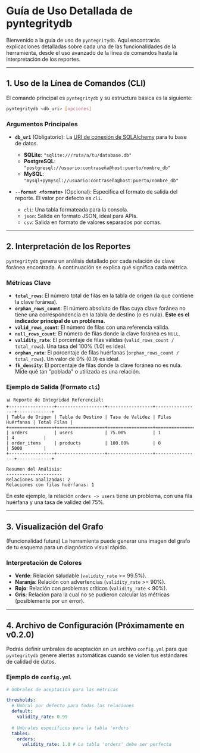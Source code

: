 # Guía de Uso Detallada de pyntegritydb

Bienvenido a la guía de uso de `pyntegritydb`. Aquí encontrarás explicaciones detalladas sobre cada una de las funcionalidades de la herramienta, desde el uso avanzado de la línea de comandos hasta la interpretación de los reportes.

---
## 1. Uso de la Línea de Comandos (CLI)

El comando principal es `pyntegritydb` y su estructura básica es la siguiente:

```bash
pyntegritydb <db_uri> [opciones]
```

### Argumentos Principales

* **`db_uri`** (Obligatorio): La [URI de conexión de SQLAlchemy](https://docs.sqlalchemy.org/en/20/core/engines.html#database-urls) para tu base de datos.
    * **SQLite**: `"sqlite:///ruta/a/tu/database.db"`
    * **PostgreSQL**: `"postgresql://usuario:contraseña@host:puerto/nombre_db"`
    * **MySQL**: `"mysql+pymysql://usuario:contraseña@host:puerto/nombre_db"`

* **`--format <formato>`** (Opcional): Especifica el formato de salida del reporte. El valor por defecto es `cli`.
    * `cli`: Una tabla formateada para la consola.
    * `json`: Salida en formato JSON, ideal para APIs.
    * `csv`: Salida en formato de valores separados por comas.

---
## 2. Interpretación de los Reportes

`pyntegritydb` genera un análisis detallado por cada relación de clave foránea encontrada. A continuación se explica qué significa cada métrica.

### Métricas Clave

* **`total_rows`**: El número total de filas en la tabla de origen (la que contiene la clave foránea).
* **`orphan_rows_count`**: El número absoluto de filas cuya clave foránea no tiene una correspondencia en la tabla de destino (o es nula). **Este es el indicador principal de un problema.**
* **`valid_rows_count`**: El número de filas con una referencia válida.
* **`null_rows_count`**: El número de filas donde la clave foránea es `NULL`.
* **`validity_rate`**: El porcentaje de filas válidas (`valid_rows_count / total_rows`). Una tasa del 100% (1.0) es ideal.
* **`orphan_rate`**: El porcentaje de filas huérfanas (`orphan_rows_count / total_rows`). Un valor de 0% (0.0) es ideal.
* **`fk_density`**: El porcentaje de filas donde la clave foránea no es nula. Mide qué tan "poblada" o utilizada es una relación.

### Ejemplo de Salida (Formato `cli`)

```
📊 Reporte de Integridad Referencial:
+-----------------+------------------+-----------------+-----------------+-------------+
| Tabla de Origen | Tabla de Destino | Tasa de Validez | Filas Huérfanas | Total Filas |
+=================+==================+=================+=================+=============+
| orders          | users            | 75.00%          | 1               | 4           |
| order_items     | products         | 100.00%         | 0               | 5000        |
+-----------------+------------------+-----------------+-----------------+-------------+

Resumen del Análisis:
---------------------
Relaciones analizadas: 2
Relaciones con filas huérfanas: 1
```
En este ejemplo, la relación `orders -> users` tiene un problema, con una fila huérfana y una tasa de validez del 75%.

---
## 3. Visualización del Grafo

(Funcionalidad futura) La herramienta puede generar una imagen del grafo de tu esquema para un diagnóstico visual rápido.



### Interpretación de Colores

* **Verde**: Relación saludable (`validity_rate` >= 99.5%).
* **Naranja**: Relación con advertencias (`validity_rate` >= 90%).
* **Rojo**: Relación con problemas críticos (`validity_rate` < 90%).
* **Gris**: Relación para la cual no se pudieron calcular las métricas (posiblemente por un error).

---
## 4. Archivo de Configuración (Próximamente en v0.2.0)

Podrás definir umbrales de aceptación en un archivo `config.yml` para que `pyntegritydb` genere alertas automáticas cuando se violen tus estándares de calidad de datos.

### Ejemplo de `config.yml`

```yaml
# Umbrales de aceptación para las métricas

thresholds:
  # Umbral por defecto para todas las relaciones
  default:
    validity_rate: 0.99
    
  # Umbrales específicos para la tabla 'orders'
  tables:
    orders:
      validity_rate: 1.0 # La tabla 'orders' debe ser perfecta
```